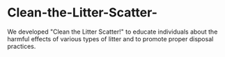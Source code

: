 # Clean-the-Litter-Scatter-
We developed "Clean the Litter Scatter!" to educate individuals about the harmful effects of various types of litter and to promote proper disposal practices.

